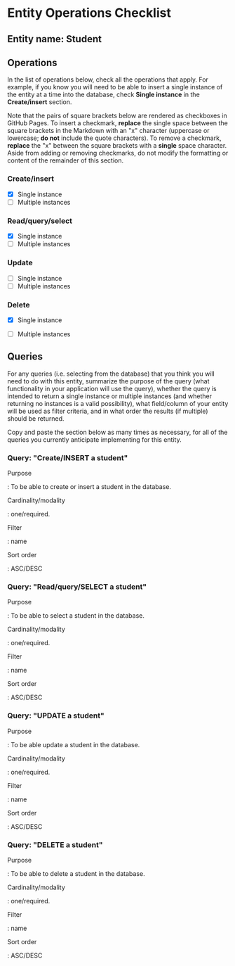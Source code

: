 # Entity Operations Checklist

## Entity name: Student

## Operations

In the list of operations below, check all the operations that apply. For example, if you know you will need to be able to insert a single instance of the entity at a time into the database, check **Single instance** in the **Create/insert** section.

Note that the pairs of square brackets below are rendered as checkboxes in GitHub Pages. To insert a checkmark, **replace** the single space between the square brackets in the Markdown with an "x" character (uppercase or lowercase; **do not** include the quote characters). To remove a checkmark, **replace** the "x" between the square brackets with a **single** space character. Aside from adding or removing checkmarks, do not modify the formatting or content of the remainder of this section.

### Create/insert
    
* [x] Single instance 
* [ ] Multiple instances 
    
### Read/query/select

* [x] Single instance 
* [ ] Multiple instances 

### Update

* [ ] Single instance 
* [ ] Multiple instances 

### Delete

* [x] Single instance 
* [ ] Multiple instances 


## Queries

For any queries (i.e. selecting from the database) that you think you will need to do with this entity, summarize the purpose of the query (what functionality in your application will use the query), whether the query is intended to return a single instance or multiple instances (and whether returning no instances is a valid possibility), what field/column of your entity will be used as filter criteria, and in what order the results (if multiple) should be returned.

Copy and paste the section below as many times as necessary, for all of the queries you currently anticipate implementing for this entity.

### Query: "Create/INSERT a student"

Purpose

: To be able to create or insert a student in the database.

Cardinality/modality

: one/required.

Filter

: name

Sort order

: ASC/DESC

### Query: "Read/query/SELECT a student"

Purpose

: To be able to select a student in the database.

Cardinality/modality

: one/required.

Filter

: name

Sort order

: ASC/DESC

### Query: "UPDATE a student"

Purpose

: To be able update a student in the database.

Cardinality/modality

: one/required.

Filter

: name

Sort order

: ASC/DESC

### Query: "DELETE a student"

Purpose

: To be able to delete a student in the database.

Cardinality/modality

: one/required.

Filter

: name

Sort order

: ASC/DESC



